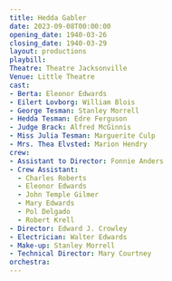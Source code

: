 ```yaml
---
title: Hedda Gabler
date: 2023-09-08T00:00:00
opening_date: 1940-03-26
closing_date: 1940-03-29
layout: productions
playbill:
Theatre: Theatre Jacksonville
Venue: Little Theatre
cast:
- Berta: Eleonor Edwards
- Eilert Lovborg: William Blois
- George Tesman: Stanley Morrell
- Hedda Tesman: Edre Ferguson
- Judge Brack: Alfred McGinnis
- Miss Julia Tesman: Marguerite Culp
- Mrs. Thea Elvsted: Marion Hendry
crew:
- Assistant to Director: Fonnie Anders
- Crew Assistant:
  - Charles Roberts
  - Eleonor Edwards
  - John Temple Gilmer
  - Mary Edwards
  - Pol Delgado
  - Robert Krell
- Director: Edward J. Crowley
- Electrician: Walter Edwards
- Make-up: Stanley Morrell
- Technical Director: Mary Courtney
orchestra:
---
```


